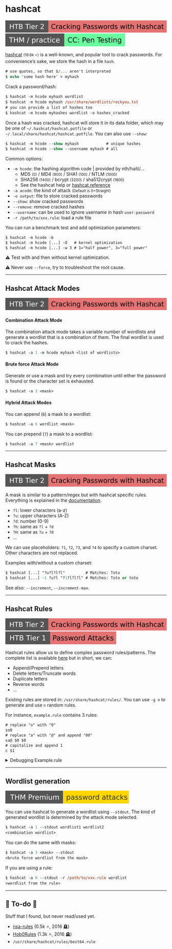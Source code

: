 # hashcat

[![crackingpasswordswithhashcat](../../../../_badges/htb/crackingpasswordswithhashcat.svg)](https://academy.hackthebox.com/course/preview/cracking-passwords-with-hashcat)
[![ccpentesting](../../../../_badges/thm-p/ccpentesting.svg)](https://tryhackme.com/room/ccpentesting)

<div class="row row-cols-lg-2"><div>

[hashcat](https://github.com/hashcat/hashcat) <small>(19.6k ⭐)</small> is a well-known, and popular tool to crack passwords. For convenience’s sake, we store the hash in a file `hash`.

```ps
# use quotes, so that $/... aren't interpreted
$ echo 'some hash here' > myhash
```

Crack a password/hash:

```ps
$ hashcat -m hcode myhash wordlist
$ hashcat -m hcode myhash /usr/share/wordlists/rockyou.txt
# you can provide a list of hashes too
$ hashcat -m hcode myhashes wordlist -o hashes_cracked
```

Once a hash was cracked, hashcat will store it in its data folder, which may be one of `~/.hashcat/hashcat.potfile` or `~/.local/share/hashcat/hashcat.potfile`. You can also use `--show`:

```ps
$ hashcat -m hcode --show myhash            # unique hashes
$ hashcat -m hcode --show --username myhash # all
```
</div><div>

Common options:

* `-m hcode`: the hashing algorithm code | provided by nth/haiti/...
    * MD5 <small>(0)</small> / MD4 <small>(900)</small> / SHA1 <small>(100)</small> / NTLM <small>(1000)</small>
    * SHA256 <small>(1400)</small> / bcrypt <small>(3200)</small> / sha512crypt <small>(1800)</small>
    * See the hashcat help or [hashcat reference](https://hashcat.net/wiki/doku.php?id=example_hashes)
* `-a acode`: the kind of attack <small>(Default is 0=Straight)</small>
* `-o output`: file to store cracked passwords
* `--show`: show cracked passwords
* `--remove`: remove cracked hashes
* `--username`: can be used to ignore username in hash `user:password`
* `-r /path/to/xxx.rule`: load a rule file

You can run a benchmark test and add optimization parameters:

```
$ hashcat -m hcode -b
$ hashcat -m hcode [...] -O   # kernel optimization
$ hashcat -m hcode [...] -w 3 # 1="half power", 3="full power"
```

⚠️ Test with and then without kernel optimization.

⚠️ Never use `--force`, try to troubleshoot the root cause.
</div></div>

<hr class="sep-both">

## Hashcat Attack Modes

[![crackingpasswordswithhashcat](../../../../_badges/htb/crackingpasswordswithhashcat.svg)](https://academy.hackthebox.com/course/preview/cracking-passwords-with-hashcat)

<div class="row row-cols-lg-2"><div>

#### Combination Attack Mode

The combination attack mode takes a variable number of wordlists and generate a wordlist that is a combination of them. The final wordlist is used to crack the hashes.

```ps
$ hashcat -a 1 -m hcode myhash <list of wordlists>
```

#### Brute force Attack Mode

Generate or use a mask and try every combination until either the password is found or the character set is exhausted.

```ps
$ hashcat -a 3 <mask>
```
</div><div>

#### Hybrid Attack Modes

You can append (`6`) a mask to a wordlist:

```ps
$ hashcat -a 6 wordlist <mask>
```

You can prepend (`7`) a mask to a wordlist:

```ps
$ hashcat -a 7 <mask> wordlist
```
</div></div>

<hr class="sep-both">

## Hashcat Masks

[![crackingpasswordswithhashcat](../../../../_badges/htb/crackingpasswordswithhashcat.svg)](https://academy.hackthebox.com/course/preview/cracking-passwords-with-hashcat)

<div class="row row-cols-lg-2"><div>

A mask is similar to a pattern/regex but with hashcat specific rules. Everything is explained in the [documentation](https://hashcat.net/wiki/doku.php?id=mask_attack).

* `?l`: lower characters (a-z)
* `?u`: upper characters (A-Z)
* `?d`: number (0-9)
* `?h`: same as `?l` + `?d`
* `?H`: same as `?u` + `?d`
* ...

We can use placeholders: `?1`, `?2`, `?3`, and `?4` to specify a custom charset. Other characters are not replaced.
</div><div>

Examples with/without a custom charset:

```ps
$ hashcat [...] "?u?l?l?l"         # Matches: Toto
$ hashcat [...] -1 ?u?l "?1?l?l?l" # Matches: Toto or toto
```

See also: `--increment`, `--increment-max`.
</div></div>

<hr class="sep-both">

## Hashcat Rules

[![crackingpasswordswithhashcat](../../../../_badges/htb/crackingpasswordswithhashcat.svg)](https://academy.hackthebox.com/course/preview/cracking-passwords-with-hashcat)
[![password_attacks](../../../../_badges/htb/password_attacks.svg)](https://academy.hackthebox.com/course/preview/password-attacks)

<div class="row row-cols-lg-2"><div>

Hashcat rules allow us to define complex password rules/patterns. The complete list is available [here](https://hashcat.net/wiki/doku.php?id=rule_based_attack#implemented_compatible_functions) but in short, we can:

* Append/Prepend letters
* Delete letters/Truncate words
* Duplicate letters
* Reverse words
* ...

Existing rules are stored in: `/usr/share/hashcat/rules/`. You can use `-g n` to generate and use `n` random rules.
</div><div>

For instance, `example.rule` contains 3 rules:

```bash!
# replace "o" with "0"
so0
# replace "a" with "@" and append "00" 
sa@ $0 $0 
# capitalize and append 1
c $1
```

<details class="details-n">
<summary>Debugging Example.rule</summary>

```shell!
$ cat ./wordlist
toto
tata
titi
$ hashcat -a 0 --stdout -r ./example.rule ./wordlist
t0t0
toto00
Toto1
tata
t@t@00
Tata1
titi
titi00
Titi1
```
</details>
</div></div>

<hr class="sep-both">

## Wordlist generation

[![passwordattacks](../../../../_badges/thmp/passwordattacks.svg)](https://tryhackme.com/room/passwordattacks)

<div class="row row-cols-lg-2"><div>

You can use hashcat to generate a wordlist using `--stdout`. The kind of generated wordlist is determined by the attack mode selected.

```ps
$ hashcat -a 1 --stdout wordlist1 wordlist2
<combination wordlist>
```

You can do the same with masks:

```ps
$ hashcat -a 3 <mask> --stdout
<brute force wordlist from the mask>
```
</div><div>

If you are using a rule:

```ps
$ hashcat -a 0 --stdout -r /path/to/xxx.rule wordlist
<wordlist from the rule>
```

</div></div>

<hr class="sep-both">

## 👻 To-do 👻

Stuff that I found, but never read/used yet.

<div class="row row-cols-lg-2"><div>

* [nsa-rules](https://github.com/NSAKEY/nsa-rules) (0.5k ⭐, 2016 🪦)
* [Hob0Rules](https://github.com/praetorian-inc/Hob0Rules) (1.3k ⭐, 2016 🪦)
* `/usr/share/hashcat/rules/best64.rule`
</div><div>
</div></div>